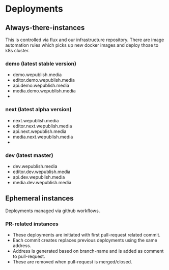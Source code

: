 # Deployments

## Always-there-instances
This is controlled via flux and our infrastructure repository. There are image automation rules which picks up new docker images and deploy those to k8s cluster.

### demo (latest stable version)
- demo.wepublish.media
- editor.demo.wepublish.media
- api.demo.wepublish.media
- media.demo.wepublish.media
- 
### next (latest alpha version)
- next.wepublish.media
- editor.next.wepublish.media
- api.next.wepublish.media
- media.next.wepublish.media
- 
### dev (latest master)
- dev.wepublish.media
- editor.dev.wepublish.media
- api.dev.wepublish.media
- media.dev.wepublish.media


## Ephemeral instances
Deployments managed via github workflows.
 
### PR-related instances
- These deployments are initiated with first pull-request related commit.
- Each commit creates replaces previous deployments using the same address.
- Address is generated based on branch-name and is added as comment to pull-request.
- These are removed when pull-request is merged/closed.
